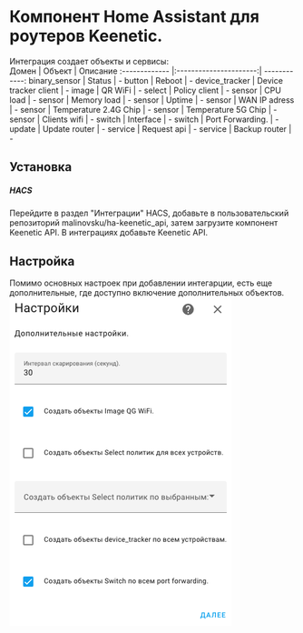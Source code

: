 # Компонент Home Assistant для роутеров Keenetic.
Интеграция создает объекты и сервисы:  
Домен          | Объект                 | Описание
:------------- |:----------------------:| ------------:
binary_sensor  | Status                 | -
button         | Reboot                 | -
device_tracker | Device tracker client  | -
image          | QR WiFi                | -
select         | Policy client          | -
sensor         | CPU load               | -
sensor         | Memory load            | -
sensor         | Uptime                 | -
sensor         | WAN IP adress          | -
sensor         | Temperature 2.4G Chip  | -
sensor         | Temperature 5G Chip    | -
sensor         | Clients wifi           | -
switch         | Interface              | -
switch         | Port Forwarding.       | -
update         | Update router          | -
service        | Request api            | -
service        | Backup router          | -
## **Установка**
##### **HACS**
Перейдите в раздел "Интеграции" HACS, добавьте в пользовательский репозиторий malinovsku/ha-keenetic_api, затем загрузите компонент Keenetic API.
В интеграциях добавьте Keenetic API.
## **Настройка**
Помимо основных настроек при добавлении интегарции, есть еще дополнительные, где доступно включение дополнительных объектов.  
![screenshot](images/optional_settings.png)